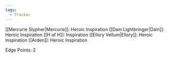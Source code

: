 ```yaml
---
tags:
  - Tracker
---
```

[[Mercurie Slypher|Mercurie]]: Heroic Inspiration
[[Dain Lightbringer|Dain]]: Heroic Inspiration
[[H of H]]: Inspiration
[[Ellory Vellum|Ellory]]: Heroic Inspiration
[[Arden]]: Heroic Inspiration

Edge Points: 2